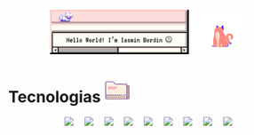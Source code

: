 <p align="center">
  <img src="https://raw.githubusercontent.com/iasmiin/iasmiin/main/helloworld.svg" width="250">
  <img src="https://raw.githubusercontent.com/iasmiin/iasmiin/main/cat-animation.gif" width="100">
</p>

# Tecnologias <img src="https://raw.githubusercontent.com/iasmiin/iasmiin/main/folder.svg" width="45">

<div align="center">
  <img src="https://cdn.jsdelivr.net/gh/devicons/devicon@latest/icons/python/python-original-wordmark.svg" width="50"> &nbsp;&nbsp;&nbsp;
  <img src="https://cdn.jsdelivr.net/gh/devicons/devicon@latest/icons/postgresql/postgresql-plain-wordmark.svg" width="50"> &nbsp;&nbsp;&nbsp;          
  <img src="https://cdn.jsdelivr.net/gh/devicons/devicon@latest/icons/fastapi/fastapi-original-wordmark.svg" width="50"> &nbsp;&nbsp;&nbsp;
  <img src="https://cdn.jsdelivr.net/gh/devicons/devicon@latest/icons/numpy/numpy-plain-wordmark.svg" width="50"> &nbsp;&nbsp;&nbsp;
  <img src="https://cdn.jsdelivr.net/gh/devicons/devicon@latest/icons/pandas/pandas-original-wordmark.svg" width="50"> &nbsp;&nbsp;&nbsp;
  <img src="https://cdn.jsdelivr.net/gh/devicons/devicon@latest/icons/pytorch/pytorch-plain-wordmark.svg" width="50"> &nbsp;&nbsp;&nbsp;
  <img src="https://cdn.jsdelivr.net/gh/devicons/devicon@latest/icons/html5/html5-plain-wordmark.svg" width="50"> &nbsp;&nbsp;&nbsp;
  <img src="https://cdn.jsdelivr.net/gh/devicons/devicon@latest/icons/css3/css3-plain-wordmark.svg" width="50"> &nbsp;&nbsp;&nbsp;
  <img src="https://cdn.jsdelivr.net/gh/devicons/devicon@latest/icons/javascript/javascript-plain.svg" width="50"> 
</div>

<!--
**iasmiin/iasmiin** is a ✨ _special_ ✨ repository because its `README.md` (this file) appears on your GitHub profile.

Here are some ideas to get you started:

- 🔭 I’m currently working on ...
- 🌱 I’m currently learning ...
- 👯 I’m looking to collaborate on ...
- 🤔 I’m looking for help with ...
- 💬 Ask me about ...
- 📫 How to reach me: ...
- 😄 Pronouns: ...
- ⚡ Fun fact: ...
-->
